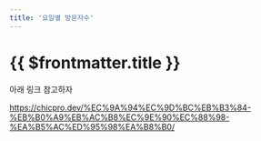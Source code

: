 ```yaml
---
title: '요일별 방문자수'
---
```


# {{ $frontmatter.title }}


아래 링크 참고하자 

https://chicpro.dev/%EC%9A%94%EC%9D%BC%EB%B3%84-%EB%B0%A9%EB%AC%B8%EC%9E%90%EC%88%98-%EA%B5%AC%ED%95%98%EA%B8%B0/